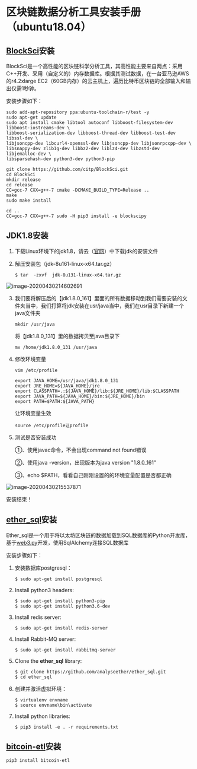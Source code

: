 # 区块链数据分析工具安装手册（ubuntu18.04）

## [BlockSci](https://citp.github.io/BlockSci/index.html)安装

BlockSci是一个高性能的区块链科学分析工具，其高性能主要来自两点：采用C++开发、采用（自定义的）内存数据库。根据其测试数据，在一台亚马逊AWS的r4.2xlarge EC2（60GB内存）的云主机上，遍历比特币区块链的全部输入和输出仅需1秒钟。

安装步骤如下：

```
sudo add-apt-repository ppa:ubuntu-toolchain-r/test -y
sudo apt-get update
sudo apt install cmake libtool autoconf libboost-filesystem-dev libboost-iostreams-dev \
libboost-serialization-dev libboost-thread-dev libboost-test-dev  libssl-dev \
libjsoncpp-dev libcurl4-openssl-dev libjsoncpp-dev libjsonrpccpp-dev \
libsnappy-dev zlib1g-dev libbz2-dev liblz4-dev libzstd-dev libjemalloc-dev \
libsparsehash-dev python3-dev python3-pip

git clone https://github.com/citp/BlockSci.git
cd BlockSci
mkdir release
cd release
CC=gcc-7 CXX=g++-7 cmake -DCMAKE_BUILD_TYPE=Release ..
make
sudo make install

cd ..
CC=gcc-7 CXX=g++-7 sudo -H pip3 install -e blockscipy
```

## JDK1.8安装

1. 下载Linux环境下的jdk1.8，请去（[官网](http://www.oracle.com/technetwork/java/javase/downloads/jdk8-downloads-2133151.html)）中下载jdk的安装文件

2. 解压安装包（jdk-8u161-linux-x64.tar.gz）

   ```
   $ tar  -zxvf  jdk-8u131-linux-x64.tar.gz
   ```

![image-20200430214602691](C:\Users\xyk\AppData\Roaming\Typora\typora-user-images\image-20200430214602691.png)

3. 我们要将解压后的【jdk1.8.0_161】里面的所有数据移动到我们需要安装的文件夹当中，我们打算将jdk安装在usr/java当中，我们在usr目录下新建一个java文件夹

   ```
   mkdir /usr/java
   ```

    将【jdk1.8.0_131】里的数据拷贝至java目录下

   ```
   mv /home/jdk1.8.0_131 /usr/java
   ```

4. 修改环境变量

   ```
   vim /etc/profile
   ```

   ```
   export JAVA_HOME=/usr/java/jdk1.8.0_131
   export JRE_HOME=${JAVA_HOME}/jre
   export CLASSPATH=.:${JAVA_HOME}/lib:${JRE_HOME}/lib:$CLASSPATH
   export JAVA_PATH=${JAVA_HOME}/bin:${JRE_HOME}/bin
   export PATH=$PATH:${JAVA_PATH}
   ```

   让环境变量生效

   ```
   source /etc/profile让profile
   ```

5. 测试是否安装成功

   ①、使用javac命令，不会出现command not found错误

   ②、使用java -version，出现版本为java version "1.8.0_161"

   ③、echo $PATH，看看自己刚刚设置的的环境变量配置是否都正确

![image-20200430215537871](C:\Users\xyk\AppData\Roaming\Typora\typora-user-images\image-20200430215537871.png)

安装结束！

## [ether_sql](https://ether-sql.readthedocs.io/en/latest/index.html)安装

Ether_sql是一个用于将以太坊区块链的数据加载到SQL数据库的Python开发库，基于[web3.py](https://yq.aliyun.com/go/articleRenderRedirect?url=http%3A%2F%2Fxc.hubwiz.com%2Fcourse%2F5b40462cc02e6b6a59171de4)开发，使用SqlAlchemy连接SQL数据库

安装步骤如下：

1. 安装数据库postgresql：

   ```
   $ sudo apt-get install postgresql
   ```

2. Install python3 headers:

   ```
   $ sudo apt-get install python3-pip
   $ sudo apt-get install python3.6-dev
   ```

3. Install redis server:

   ```
   $ sudo apt-get install redis-server
   ```

4. Install Rabbit-MQ server:

   ```
   $ sudo apt-get install rabbitmq-server
   ```

5. Clone the **ether_sql** library:

   ```
   $ git clone https://github.com/analyseether/ether_sql.git
   $ cd ether_sql
   ```

6. 创建并激活虚拟环境：

   ```
   $ virtualenv envname
   $ source envname\bin\activate
   ```

7. Install python libraries:

   ```
   $ pip3 install -e . -r requirements.txt
   ```

## [bitcoin-etl](https://github.com/blockchain-etl/bitcoin-etl)安装

```
pip3 install bitcoin-etl
```